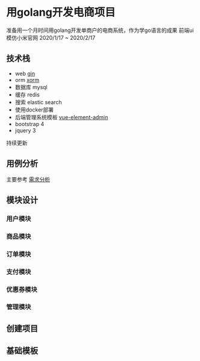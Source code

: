 # 用golang开发电商项目
准备用一个月时间用golang开发单商户的电商系统，作为学go语言的成果
前端ui模仿小米官网
2020/1/17 ~ 2020/2/17

## 技术栈 
- web [gin](https://github.com/gin-gonic/gin)
- orm [xorm](https://github.com/go-xorm/xorm)
- 数据库 mysql
- 缓存   redis
- 搜索   elastic search
- 使用docker部署
- 后端管理系统模板 [vue-element-admin](https://github.com/PanJiaChen/vue-element-admin)
- bootstrap 4
- jquery 3

持续更新

## 用例分析
主要参考 [需求分析](https://learnku.com/courses/laravel-shop/6.x/module-division/5617)

## 模块设计

### 用户模块
### 商品模块
### 订单模块
### 支付模块
### 优惠券模块
### 管理模块

## 创建项目
## 基础模板


